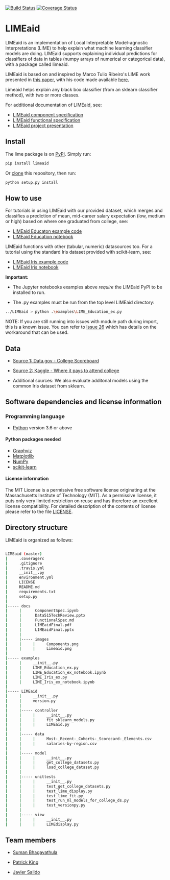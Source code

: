 [![Build Status](https://travis-ci.org/PKing70/LIMEaid.svg?branch=master)](https://travis-ci.org/PKing70/LIMEaid)
[![Coverage Status](https://coveralls.io/repos/github/PKing70/LIMEaid/badge.svg?branch=master)](https://coveralls.io/github/PKing70/LIMEaid?branch=master)

# LIMEaid

LIMEaid is an implementation of Local Interpretable Model-agnostic Interpretations (LIME) to help explain what machine learning classifier models are doing. LIMEaid supports explaining individual predictions for classifiers of data in tables (numpy arrays of numerical or categorical data), with a package called limeaid.

LIMEaid is based on and inspired by Marco Tulio Ribeiro's LIME work presented in [this paper](https://arxiv.org/abs/1602.04938), with his code made available [here.](https://github.com/marcotcr/lime)

Limeaid helps explain any black box classifier (from an sklearn classifier method), with two or more classes.

For additional documentation of LIMEaid, see:

* [LIMEaid component specification](docs/ComponentSpec.ipynb)
* [LIMEaid functional specification](docs/FunctionalSpec.md)
* [LIMEaid project presentation](docs/LIMEaid_Final.pdf)

## Install

The lime package is on [PyPI](https://pypi.org/project/LIMEaid/). Simply run:

```sh
pip install limeaid
```

Or [clone](https://help.github.com/en/articles/cloning-a-repository) this repository, then run:

```sh
python setup.py install
```

## How to use

For tutorials in using LIMEaid with our provided dataset, which merges and classifies a prediction of mean, mid-career salary expectation (low, medium or high) based on where one graduated from college, see:

* [LIMEaid Educaton example code](examples/LIME_Education_ex.py)
* [LIMEaid Education notebook](examples/LIME_Education_ex_notebook.ipynb)

LIMEaid functions with other (tabular, numeric) datasources too. For a tutorial using the standard Iris dataset provided with scikit-learn, see:

* [LIMEaid Iris example code](examples/LIME_Iris_ex.py)
* [LIMEaid Iris notebook](examples/LIME_Iris_ex_notebook.ipynb)

__Important:__ 

* The Jupyter notebooks examples above _require_ the LIMEaid PyPI to be installed to run.

* The .py examples must be run from the top level LIMEaid directory:

```sh
../LIMEaid > python .\examples\LIME_Education_ex.py
```

NOTE: If you are still running into issues with module path during import, this is a known issue.
You can refer to [Issue 26](https://github.com/PKing70/LIMEaid/issues/26) which has details on the workaround that can be used.


## Data

- [Source 1: Data.gov - College Scoreboard](https://catalog.data.gov/dataset/college-scorecard)

- [Source 2: Kaggle - Where it pays to attend college](https://www.kaggle.com/smithashivakumar/college)

- Additional sources: We also evaluate additonal models using the common Iris dataset from sklearn.

## Software dependencies and license information

### Programming language

- [Python](https://www.python.org/downloads/) version 3.6 or above

#### Python packages needed

- [Graphviz](http://graphviz.org/)
- [Matplotlib](https://matplotlib.org/)
- [NumPy](https://www.numpy.org)
- [scikit-learn](https://scikit-learn.org)

#### License information

The MIT License is a permissive free software license originating at the Massachusetts Institute of Technology (MIT). As a permissive license, it puts only very limited restriction on reuse and has therefore an excellent license compatibility. For detailed description of the contents of license please refer to the file [LICENSE](https://github.com/PKing70/LIMEaid/blob/master/LICENSE).

## Directory structure

LIMEaid is organized as follows:

```sh

LIMEaid (master)
|     .coveragerc
|     .gitignore
|     .travis.yml
|     __init__.py
|     environment.yml
|     LICENSE
|     README.md
|     requirements.txt
|     setup.py
|
|----- docs
|     |      ComponentSpec.ipynb
|     |      Data515TechReview.pptx
|     |      FunctionalSpec.md
|     |      LIMEaidFinal.pdf
|     |      LIMEaidFinal.pptx
|     |
|     |----- images
|     |     |     Components.png
|     |     |     Limeaid.png
|
|----- examples
|     |     __init__.py
|     |     LIME_Education_ex.py
|     |     LIME_Education_ex_notebook.ipynb
|     |     LIME_Iris_ex.py
|     |     LIME_Iris_ex_notebook.ipynb
|
|----- LIMEaid
|     |     __init__.py
|     |     version.py
|     |  
|     |----- controller
|     |     |     __init__.py
|     |     |     fit_sklearn_models.py
|     |     |     LIMEaid.py
|     |
|     |----- data
|     |     |     Most-_Recent-_Cohorts-_Scorecard-_Elements.csv
|     |     |     salaries-by-region.csv
|     |
|     |----- model
|     |     |     __init__.py
|     |     |     get_college_datasets.py
|     |     |     load_college_dataset.py
|     |
|     |----- unittests
|     |     |     __init__.py
|     |     |     test_get_college_datasets.py
|     |     |     test_lime_display.py
|     |     |     test_lime_fit.py
|     |     |     test_run_ml_models_for_college_ds.py
|     |     |     test_versionpy.py
|     |
|     |----- view
|     |     |     __init__.py
|     |     |     LIMEdisplay.py
```

## Team members

* [Suman Bhagavathula](mailto:sumanbh@uw.edu)

* [Patrick King](mailto:pking70@uw.edu)

* [Javier Salido](mailto:javiers@uw.edu)
